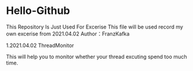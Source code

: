 # Hello-Github
This Repository Is Just Used For Excerise
This file will be used record my own excerise from 2021.04.02
Author：FranzKafka

1.2021.04.02
ThreadMonitor

This will help you to monitor whether your thread excuting spend too much time.